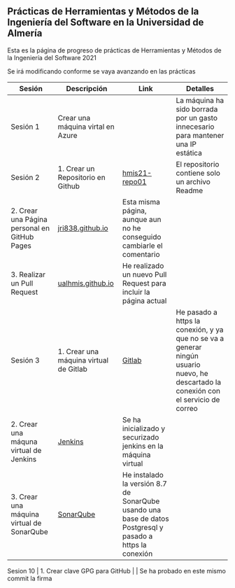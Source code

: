 ## Prácticas de Herramientas y Métodos de la Ingeniería del Software en la Universidad de Almería

Esta es la página de progreso de prácticas de Herramientas y Métodos de la Ingeniería del Software 2021

Se irá modificando conforme se vaya avanzando en las prácticas

**Sesión** | **Descripción** | **Link** | **Detalles**
------ | ----------- | ---- | --------
Sesión 1 | Crear una máquina virtal en Azure | | La máquina ha sido borrada por un gasto innecesario para mantener una IP estática
Sesión 2 | 1. Crear un Repositorio en Github | [hmis21-repo01](https://github.com/jri838/hmis21-repo01) | El repositorio contiene solo un archivo Readme
 | 2. Crear una Página personal en GitHub Pages | [jri838.github.io](https://jri838.github.io/) | Esta misma página, aunque aun no he conseguido cambiarle el comentario
 | 3. Realizar un Pull Request | [ualhmis.github.io](https://github.com/jri838/ualhmis.github.io) | He realizado un nuevo Pull Request para incluir la página actual
Sesión 3 | 1. Crear una máquina virtual de Gitlab | [Gitlab](https://gitlabgmr.eastus.cloudapp.azure.com/) | He pasado a https la conexión, y ya que no se va a generar ningún usuario nuevo, he descartado la conexión con el servicio de correo
 | 2. Crear una máquna virtual de Jenkins | [Jenkins](http://jenkinsgmr.eastus.cloudapp.azure.com/) | Se ha inicializado y securizado jenkins en la máquina virtual
 | 3. Crear una máquina virtual de SonarQube | [SonarQube](https://sonargmr.eastus.cloudapp.azure.com/) | He instalado la versión 8.7 de SonarQube usando una base de datos Postgresql y pasado a https la conexión

Sesion 10 | 1. Crear clave GPG para GitHub | | Se ha probado en este mismo commit la firma
